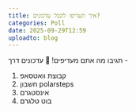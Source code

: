 ```yaml
---
title: איך תעדיפו לקבל עדכונים?
categories: Poll
date: 2025-09-29T12:59
uploadto: blog
---
```

תגיבו מה אתם מעדיפים! 🫶
עדכונים דרך -
1. קבוצת וואטסאפ
2. חשבון polarsteps
3. אינסטגרם
4. בוט טלגרם